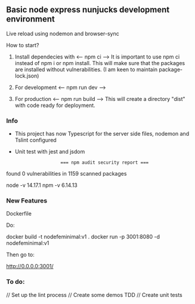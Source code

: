 
## Basic node express nunjucks development environment

Live reload using nodemon and browser-sync

How to start? 
1. Install dependecies with <-- npm ci --> It is important to use npm ci instead of npm i or npm install. This will make sure that the packages are installed without vulnerabilities. (I am keen to maintain package-lock.json)

2. For development <-- npm run dev -->

3. For production <-- npm run build  -->  This will create a directory "dist" with code ready for deployment.

### Info
- This project has now Typescript for the server side files, nodemon and Tslint configured
- Unit test with jest and jsdom


                                                                                
                       === npm audit security report ===                        
                                                                                
found 0 vulnerabilities
 in 1159 scanned packages

node -v 14.17.1
 npm -v 6.14.13 
 

### New Features
Dockerfile 

Do:

docker build -t nodefeminimal:v1  .
docker run -p 3001:8080 -d nodefeminimal:v1

Then go to:

http://0.0.0.0:3001/

### To do:


// Set up the lint process
// Create some demos TDD 
// Create unit tests